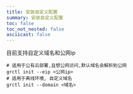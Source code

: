 ```yaml
---
title: 安装自定义配置
summary: 安装自定义配置
toc: false
toc_not_nested: false
asciicast: false
---
```


目前支持自定义域名和公网ip

```
# 适用于公有云部署,且想公网访问,默认域名会解析到公网
grctl init --eip <公网ip>
# 适用于离线环境, 自定义域名
grctl init --domain <域名>
```